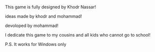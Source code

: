 This game is fully designed by Khodr Nassar! 


ideas made by khodr and mohammad!

devoloped by mohammad! 

I dedicate this game to my cousins and all kids who cannot go to school! 

P.S. It works for Windows only 
